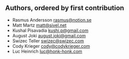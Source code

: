 ## Authors, ordered by first contribution

- Rasmus Andersson <rasmus@notion.se>
- Matt Martz <matt@sivel.net>
- Kushal Pisavadia <kushi.p@gmail.com>
- August Joki <august.joki@gmail.com>
- Swizec Teller <swizec@swizec.com>
- Cody Krieger <cody@codykrieger.com>
- Luc Heinrich <luc@honk-honk.com>